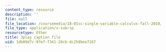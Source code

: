 ```yaml
---
content_type: resource
description: ''
file: null
file_location: /coursemedia/18-01sc-single-variable-calculus-fall-2010/1db09d7c97eff34120cbdc250bee7167_R9a_NHXrBcg.srt
file_type: application/x-subrip
resourcetype: Other
title: 3play caption file
uid: 1db09d7c-97ef-f341-20cb-dc250bee7167
---
```

